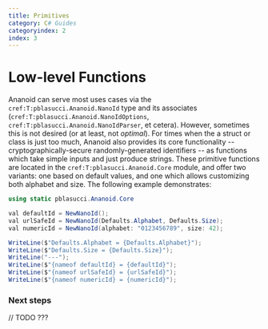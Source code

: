 ```yaml
---
title: Primitives
category: C# Guides
categoryindex: 2
index: 3
---
```


Low-level Functions
===

Ananoid can serve most uses cases via the `cref:T:pblasucci.Ananoid.NanoId`
type and its associates (`cref:T:pblasucci.Ananoid.NanoIdOptions`,
`cref:T:pblasucci.Ananoid.NanoIdParser`, et cetera). However, sometimes this is
not desired (or at least, not _optimal_). For times when the a struct or class
is just too much, Ananoid also provides its core functionality --
cryptographically-secure randomly-generated identifiers -- as functions which
take simple inputs and just produce strings. These primitive functions are
located in the `cref:T:pblasucci.Ananoid.Core` module, and offer two variants:
one based on default values, and one which allows customizing both alphabet and
size. The following example demonstrates:

```csharp
using static pblasucci.Ananoid.Core

val defaultId = NewNanoId();
val urlSafeId = NewNanoId(Defaults.Alphabet, Defaults.Size);
val numericId = NewNanoId(alphabet: "0123456789", size: 42);

WriteLine($"Defaults.Alphabet = {Defaults.Alphabet}");
WriteLine($"Defaults.Size = {Defaults.Size}");
WriteLine("---");
WriteLine($"{nameof defaultId} = {defaultId}");
WriteLine($"{nameof urlSafeId} = {urlSafeId}");
WriteLine($"{nameof numericId} = {numericId}");
```

### Next steps

// TODO ???
